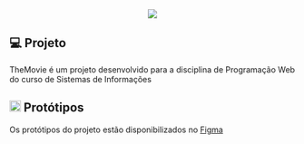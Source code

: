<div align="center">
  <img src="https://user-images.githubusercontent.com/60243631/154071799-2dc8d36b-7240-4d7c-a9fa-8a5352d26667.png"/>
</div>

💻 Projeto
---
TheMovie é um projeto desenvolvido para a disciplina de Programação Web do curso de Sistemas de Informações

<img height="20em" src="https://cdn.jsdelivr.net/gh/devicons/devicon/icons/figma/figma-original.svg" /> Protótipos
---
Os protótipos do projeto estão disponibilizados no [Figma](https://www.figma.com/file/EKMKafYODouLTZ8BQKZfKj/The-Movie?node-id=20%3A2)
